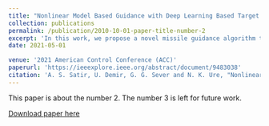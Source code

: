 ```yaml
---
title: "Nonlinear Model Based Guidance with Deep Learning Based Target Trajectory Prediction Against Aerial Agile Attack Patterns"
collection: publications
permalink: /publication/2010-10-01-paper-title-number-2
excerpt: 'In this work, we propose a novel missile guidance algorithm that combines deep learning based trajectory prediction with nonlinear model predictive control. Although missile guidance and threat interception is a well-studied problem, existing algorithms’ performance degrade significantly when the target is pulling high acceleration attack maneuvers while rapidly changing its direction. We argue that since most threats execute similar attack maneuvers, these nonlinear trajectory patterns can be processed with modern machine learning methods to build high accuracy trajectory prediction algorithms. We train a long short-term memory network (LSTM) based on a class of simulated structured agile attack patterns, then combine this predictor with quadratic programming based nonlinear model predictive control (NMPC). Our method, named nonlinear model based predictive control with target acceleration predictions (NMPC-TAP), significantly outperforms compared approaches in terms of miss distance, for the scenarios where the target/threat is executing agile maneuvers.'
date: 2021-05-01

venue: '2021 American Control Conference (ACC)'
paperurl: 'https://ieeexplore.ieee.org/abstract/document/9483038'
citation: 'A. S. Satir, U. Demir, G. G. Sever and N. K. Ure, "Nonlinear Model Based Guidance with Deep Learning Based Target Trajectory Prediction Against Aerial Agile Attack Patterns," 2021 American Control Conference (ACC), 2021, pp. 2607-2612, doi: 10.23919/ACC50511.2021.9483038'
---
```

This paper is about the number 2. The number 3 is left for future work.

[Download paper here](http://academicpages.github.io/files/paper2.pdf)

